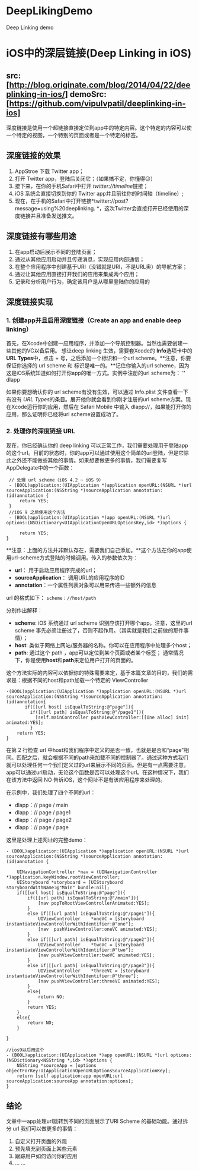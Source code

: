# DeepLikingDemo
Deep Linking demo
# iOS中的深层链接(Deep Linking in iOS)
src: [http://blog.originate.com/blog/2014/04/22/deeplinking-in-ios/]
demoSrc: [https://github.com/vipulvpatil/deeplinking-in-ios]
---- 

深度链接是使用一个超链接直接定位到app中的特定内容。这个特定的内容可以使一个特定的视图，一个特别的页面或者是一个特定的标签。

## 深度链接的效果
1. AppStroe 下载 Twitter app；
2. 打开 Twitter app，登陆后关闭它；（如果搞不定，你懂得😉）
3. 接下来，在你的手机Safari中打开 *twitter://timeline*链接；
4. iOS 系统会直接切换到你的 Twitter app并且前往你的时间轴（timeline）;
5. 现在，在手机的Safari中打开链接*twitter://post?message=using%20deeplinking. *，这次Twitter会直接打开已经使用的深度链接并且准备发送推文。

## 深度链接有哪些用途
1. 在app启动后展示不同的登陆页面；
2. 通过从其他应用启动并且传递消息，实现应用内部通信；
3. 在整个应用程序中创建基于URI（没错就是URI，不是URL奥）的导航方案；
4. 通过让其他应用直接打开我们的应用来集成两个应用；
5. 记录和分析用户行为，确定该用户是从哪里登陆你的应用的

## 深度链接实现

### 1. 创建app并且启用深度链接（Create an app and enable deep linking）
首先，在Xcode中创建一应用程序，并添加一个导航控制器。当然也需要创建一些其他的VC以备后用。
想让deep linking 生效，需要套Xcode的 **Info**选项卡中的 **URL Types**中，点击 + 号，之后添加一个标识和一个url scheme。**注意，你要保证你选择的 url scheme 和 标识是唯一的。**记住你输入的url scheme，因为这是iOS系统知道如何打开你app的唯一方式。实例中注册的url scheme为：
'' dlapp

如果你要想确认你的 url scheme有没有生效，可以通过 Info.plist 文件查看一下有没有 *URL Types*的条目。展开他你就会看到你刚才注册的url scheme方案。现在Xcode运行你的应用，然后在 Safari Mobile 中输入 dlapp://，如果能打开你的应用，那么证明你已经将url scheme设置成功了。

### 2. 处理你的深度链接 URL
现在，你已经确认你的 deep linking 可以正常工作，我们需要处理用于登陆app的这个url。目前的状态时，你的app可以通过使用这个简单的url登陆，但是它除此之外还不能做些其他的事情。如果想要做更多的事情，我们需要复写AppDelegate中的一个函数：

```objc
 // 处理 url scheme（iOS 4.2 ~ iOS 9）
 - (BOOL)application:(UIApplication *)application openURL:(NSURL *)url sourceApplication:(NSString *)sourceApplication annotation:(id)annotation {
     return YES;
 }
 //iOS 9 之后使用这个方法
 - (BOOL)application:(UIApplication *)app openURL:(NSURL *)url options:(NSDictionary<UIApplicationOpenURLOptionsKey,id> *)options {
 
     return YES;
}
```

**注意：上面的方法并非默认存在，需要我们自己添加。**这个方法在你的app使用url-scheme方式登陆的时候调用。传入的参数依次为：
- **url**： 用于启动应用程序完成的url；
- **sourceApplication**： 调用URL的应用程序的ID
- **annotation**：一个属性列表对象可以用来传递一些额外的信息

url 的格式如下：
`scheme：//host/path`

分别作出解释：
- **scheme**: iOS 系统通过 url scheme 识别应该打开哪个app。注意，这里的url scheme 事先必须注册过了，否则不起作用。（其实就是我们之前做的那件事情）；
- **host**: 类似于网络上网站/服务器的名称。你可以在应用程序中处理多个host；
- **path**: 通过这个 path ，app可以定位到某个页面或者某个标签；
通常情况下，你是使用**host**和**path**来定位用户打开的页面的。

这个方法实际的内容可以依据你的特殊需要来定，基于本篇文章的目的，我们的需求是：根据不同的host和path加载一个特定的 ViewController

```objc
-(BOOL)application:(UIApplication *)application openURL:(NSURL *)url sourceApplication:(NSString *)sourceApplication annotation:(id)annotation{
	   if([[url host] isEqualToString:@"page"]){
	     if([[url path] isEqualToString:@"/page1"]){
	       [self.mainController pushViewController:[[One alloc] init] animated:YES];
	     }
	return YES;
}
```

在第 2 行检查 url 中host和我们程序中定义的是否一致，也就是是否和“page”相同。匹配之后，就会根据不同的path来加载不同的控制器了。通过这种方式我们就可以处理任何一个我们定义过的url来展示不同的页面。但是有一点需要注意，app可以通过url启动，无论这个函数是否可以处理这个url。在这种情况下，我们在该方法中返回 NO 告诉iOS，这个网址不是有该应用程序来处理的。

在示例中，我们处理了四个不同的url：
- dlapp：// page / main
- dlapp：// page / page1
- dlapp：// page / page2
- dlapp：// page / page

这里是处理上述网址的完整demo：
```objc
- (BOOL)application:(UIApplication *)application openURL:(NSURL *)url sourceApplication:(NSString *)sourceApplication annotation:(id)annotation {
    
    UINavigationController *nav = (UINavigationController *)application.keyWindow.rootViewController;
    UIStoryboard *storyboard = [UIStoryboard storyboardWithName:@"Main" bundle:nil];
    if([[url host] isEqualToString:@"page"]){
        if([[url path] isEqualToString:@"/main"]){
            [nav popToRootViewControllerAnimated:YES];
        }
        else if([[url path] isEqualToString:@"/page1"]){
            UIViewController    *oneVC = [storyboard instantiateViewControllerWithIdentifier:@"one"];
            [nav  pushViewController:oneVC animated:YES];
        }
        else if([[url path] isEqualToString:@"/page2"]){
            UIViewController    *twoVC = [storyboard instantiateViewControllerWithIdentifier:@"two"];
            [nav pushViewController:twoVC animated:YES];
        }
        else if([[url path] isEqualToString:@"/page3"]){
            UIViewController    *threeVC = [storyboard instantiateViewControllerWithIdentifier:@"three"];
            [nav pushViewController:threeVC animated:YES];
        }
        else{
            return NO;
        }
        return YES;
    }
    else{
        return NO;
    }
    
}

//ios9以后用这个
- (BOOL)application:(UIApplication *)app openURL:(NSURL *)url options:(NSDictionary<NSString *,id> *)options {
    NSString *sourceApp = [options objectForKey:UIApplicationOpenURLOptionsSourceApplicationKey];
    return [self application:app openURL:url sourceApplication:sourceApp annotation:options];
}

```
## 结论
文章中一app处理url跳转到不同的页面展示了URl Scheme 的基础功能。通过拆分 url 我们可以做更多的事情：
1. 自定义打开页面的外观
2. 预先填充到页面上某些元素
3. 跟踪用户如何访问你的应用 
4. … …


